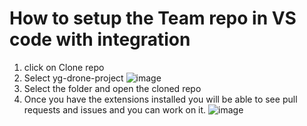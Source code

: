 # How to setup the Team repo in VS code with integration


1. click on Clone repo
2. Select yg-drone-project
![image](https://github.com/AbhilashKotha/hello-world/assets/113061137/49ca697a-6216-4150-a427-ef001bf41392)
3. Select the folder and open the cloned repo
4. Once you have the extensions installed you will be able to see pull requests and issues and you can work on it.
![image](https://github.com/AbhilashKotha/hello-world/assets/113061137/73384986-b106-46e4-a2af-46a4f3b7be17)
